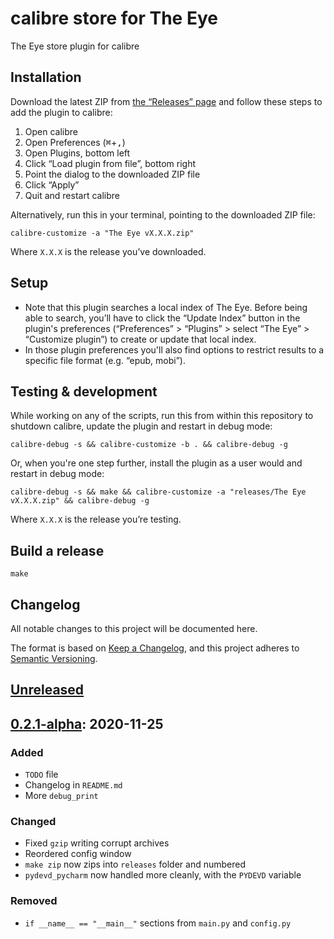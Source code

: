 # calibre store for The Eye

The Eye store plugin for calibre

## Installation

Download the latest ZIP from [the “Releases” page](https://github.com/harmtemolder/calibre-store-the-eye/releases) and follow these steps to add the plugin to calibre:

1. Open calibre
1. Open Preferences (<kbd>⌘</kbd>+<kbd>,</kbd>)
1. Open Plugins, bottom left
1. Click “Load plugin from file”, bottom right
1. Point the dialog to the downloaded ZIP file
1. Click “Apply”
1. Quit and restart calibre

Alternatively, run this in your terminal, pointing to the downloaded ZIP file:

```shell
calibre-customize -a "The Eye vX.X.X.zip"
```

Where `X.X.X` is the release you’ve downloaded.

## Setup

* Note that this plugin searches a local index of The Eye. Before being able to search, you’ll have to click the “Update Index” button in the plugin's preferences (“Preferences” > “Plugins” > select “The Eye” > “Customize plugin”) to create or update that local index.
* In those plugin preferences you'll also find options to restrict results to a specific file format (e.g. “epub, mobi”).

## Testing & development

While working on any of the scripts, run this from within this repository to shutdown calibre, update the plugin and restart in debug mode:

```shell
calibre-debug -s && calibre-customize -b . && calibre-debug -g
```

Or, when you're one step further, install the plugin as a user would and restart in debug mode:

```shell
calibre-debug -s && make && calibre-customize -a "releases/The Eye vX.X.X.zip" && calibre-debug -g
```

Where `X.X.X` is the release you’re testing.

## Build a release

```shell
make
```

## Changelog
All notable changes to this project will be documented here.

The format is based on [Keep a Changelog](https://keepachangelog.com/en/1.0.0/), and this project adheres to [Semantic Versioning](https://semver.org/spec/v2.0.0.html).

## [Unreleased]

## [0.2.1-alpha]: 2020-11-25
### Added
- `TODO` file
- Changelog in `README.md`
- More `debug_print`

### Changed
- Fixed `gzip` writing corrupt archives
- Reordered config window
- `make zip` now zips into `releases` folder and numbered
- `pydevd_pycharm` now handled more cleanly, with the `PYDEVD` variable

### Removed
- `if __name__ == "__main__"` sections from `main.py` and `config.py`

[Unreleased]: https://github.com/harmtemolder/calibre-store-the-eye/archive/master.zip
[0.2.1-alpha]: https://github.com/harmtemolder/calibre-store-the-eye/releases/tag/v0.2.1-alpha
